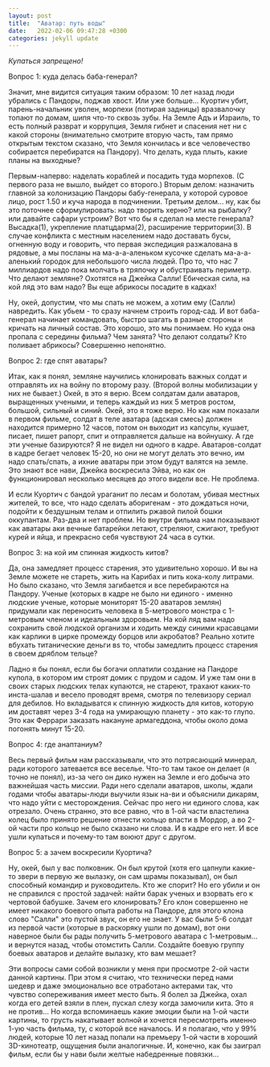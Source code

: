 ```yaml
---
layout: post
title:  "Аватар: путь воды"
date:   2022-02-06 09:47:28 +0300
categories: jekyll update
---
```

*Купаться запрещено!*

Вопрос 1: куда делась баба-генерал? 

Значит, мне видится ситуация таким образом: 10 лет назад люди убрались с Пандоры, поджав хвост. Или уже больше... Куортич убит, парень-начальник уволен, морпехи (потирая задницы) вразвалочку топают по домам, шипя что-то сквозь зубы. На Земле Адъ и Израиль, то есть полный разврат и коррупция, Земля гибнет и спасения нет ни с какой стороны (внимательно смотрите вторую часть, там прямо открытым текстом сказано, что Земля кончилась и все человечество собирается перебиратся на Пандору). Что делать, куда плыть, какие планы на выходные?

Первым-наперво: наделать кораблей и посадить туда морпехов. (С первого раза не вышло, выйдет со второго.) Вторым делом: назначить главной за колонизацию Пандоры бабу-генерала, у которой суровое лицо, рост 1.50 и куча народа в подчинении. Третьим делом... ну, как бы это поточнее сформулировать: надо творить херню? или на рыбалку? или давайте сафари устроим? Вот что бы я сделал на месте генерала? Высадка(1), укрепление платцдарма(2), расширение территории(3). В случае конфликта с местным населением надо доставать бусы, огненную воду и говорить, что первая экспедиция разжалована в рядовые, а мы посланы на ма-а-а-аленьком кусочке сделать ма-а-а-аленький городок для небольшого числа людей. Про то, что нас 7 миллиардов надо пока молчать в тряпочку и обустраивать периметр. Что делают земляне? Охотятся на Джейка Салли! Ебическая сила, на кой ляд это вам надо? Вы еще абрикосы посадите в кадках!

Ну, окей, допустим, что мы спать не можем, а хотим ему (Салли) навредить. Как убьем - то сразу начнем строить город-сад. И вот баба-генерал начинает командовать, быстро шагать в разные стороны и кричать на личный состав. Это хорошо, это мы понимаем. Но куда она пропала с середины фильма? Чем занята? Что делают солдаты? Кто поливает абрикосы? Совершенно непонятно.

Вопрос 2: где спят аватары?

Итак, как я понял, земляне научились клонировать важных солдат и отправлять их на войну по второму разу. (Второй волны мобилизации у них не бывает.) Окей, в это я верю. Всем солдатам дали аватаров, выращенных учеными, и теперь каждый из них 5 метров ростом, большой, сильный и синий. Окей, это я тоже верю. Но как нам показали в первом фильме, солдат в теле аватара (адская смесь) должен находится примерно 12 часов, потом он выходит из капсулы, кушает, писает, пишет рапорт, спит и отправляется дальше на войнушку. А где эти ученые базируются? Я не видел ни одного в кадре. Аватаров-солдат в кадре бегает человек 15-20, но они не могут делать это вечно, им надо спать/спать, а ихние аватары при этом будут валятся на земле. Это знают все нави, Джейка воскресила Эйва, но как он функционировал несколько месяцев до этого видели все. Не проблема.

И если Куортич с бандой ураганит по лесам и болотам, убивая местных жителей, то все, что надо сделать аборигенам - это дождаться ночи, подойти к бездушным телам и отпилить ржавой пилой бошки оккупантам. Раз-два и нет проблем. Но внутри фильма нам показывают как аватары аки вечные батарейки летают, стреляют, сжигают, требуют курей и яйца, и прекрасно себя чувствуют 24 часа в сутки.

Вопрос 3: на кой им спинная жидкость китов?

Да, она замедляет процесс старения, это удивительно хорошо. И вы на Земле можете не стареть, жить на Карибах и пить кока-колу литрами. Но было сказано, что Земля загибается и все перебираются на Пандору. Ученые (которых в кадре не было ни единого - именно людские ученые, которые мониторят 15-20 аватаров землян) придумали как переносить человека в 5-метрового монстра с 1-метровым членом и идеальным здоровьем. На кой ляд вам надо сохранить свой людской организм и ходить между синими красавцами как карлики в цирке промежду борцов или акробатов? Реально хотите вбухать титанические деньги вs то, чтобы замедлить процесс старения в своем дряблом тельце? 

Ладно я бы понял, если бы богачи оплатили создание на Пандоре купола, в котором им строят домик с прудом и садом. И уже там они в своих старых людских телах купаются, не стареют, трахают каких-то инста-шалав и весело проводят время, смотря по телевизору сериал для дебилов. Но вкладыватся к спинную жидкость для китов, которую им доставят через 3-4 года на умирающую планету - это как-то глупо. Это как Феррари заказать накануне армагеддона, чтобы около дома погонять минут 15-20.

Вопрос 4: где анаптаниум?

Весь первый фильм нам рассказывали, что это потрясающий минерал, ради которого затевается все веселье. Что-то там такое он делает (я точно не понял), из-за чего он дико нужен на Земле и его добыча это важнейшая часть миссии. Ради него сделали аватаров, школы, ждали годами чтобы аватары-люди выучили язык на-ви и объяснили дикарям, что надо уйти с месторождения. Сейчас про него ни единого слова, как отрезало. Очень странно, это все равно, что в 1-ой части властелина колец было принято решение отнести кольцо власти в Мордор, а во 2-ой части про кольцо не было сказано ни слова. И в кадре его нет. И все ушли купаться и почему-то там воюют друг с другом.

Вопрос 5: а зачем воскресили Куортича?

Ну, окей, был у вас полковник. Он был крутой (хотя его цапнули какие-то звери в первую же вылазку, он сам шрамы показывал), он был способный командир и руководитель. Кто же спорит? Но его убили и он не справился с простой задачей: найти барак ученых и взорвать его к чертовой бабушке. Зачем его клонировать? Его клон совершенно не имеет никакого боевого опыта работы на Пандоре, для этого клона слово "Салли" это пустой звук, он его не знает. У вас были 5-6 солдат из первой части (которые в раскоряку ушли по домам), вот они наверное были бы рады получить 5-метрового аватара с 1-метровым... и вернутся назад, чтобы отомстить Салли. Создайте боевую группу боевых аватаров и делайте вылазку, кто вам мешает?

Эти вопросы сами собой возникли у меня при просмотре 2-ой части данной картины. При этом я считаю, что технически перед нами шедевр и даже эмоционально все отработано актерами так, что чувство сопереживания имеет место быть. Я болел за Джейка, охал когда его детей взяли в плен, пускал слезу когда замочили кита. Это я не против... Но когда вспоминаешь какие эмоции были на 1-ой части картины, то грусть накатывает волной и хочется пересмотреть именно 1-ую часть фильма, ту, с которой все началось. И я полагаю, что у 99% людей, которые 10 лет назад попали на премьеру 1-ой части в хороший 3D-кинотеатр, ощущения были аналогичные. И, конечно, как бы заиграл фильм, если бы у нави были желтые набедренные повязки...




